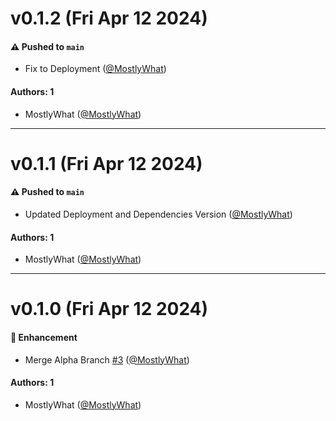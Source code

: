 # v0.1.2 (Fri Apr 12 2024)

#### ⚠️ Pushed to `main`

- Fix to Deployment ([@MostlyWhat](https://github.com/MostlyWhat))

#### Authors: 1

- MostlyWhat ([@MostlyWhat](https://github.com/MostlyWhat))

---

# v0.1.1 (Fri Apr 12 2024)

#### ⚠️ Pushed to `main`

- Updated Deployment and Dependencies Version ([@MostlyWhat](https://github.com/MostlyWhat))

#### Authors: 1

- MostlyWhat ([@MostlyWhat](https://github.com/MostlyWhat))

---

# v0.1.0 (Fri Apr 12 2024)

#### 🚀 Enhancement

- Merge Alpha Branch [#3](https://github.com/MostlyWhat/Strik3r/pull/3) ([@MostlyWhat](https://github.com/MostlyWhat))

#### Authors: 1

- MostlyWhat ([@MostlyWhat](https://github.com/MostlyWhat))
